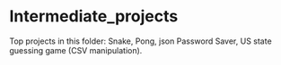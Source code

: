 # Intermediate_projects

Top projects in this folder: Snake, Pong, json Password Saver, US state guessing game (CSV manipulation).
